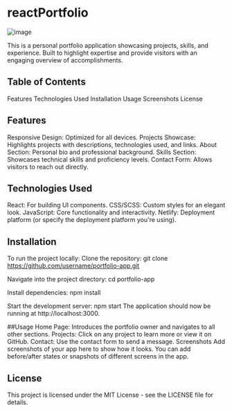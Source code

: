 # reactPortfolio

![image](https://github.com/user-attachments/assets/bbdce38b-f369-4f1a-8e62-ed646520dbc8)

This is a personal portfolio application showcasing projects, skills, and experience. Built to highlight expertise and provide visitors with an engaging overview of accomplishments.

## Table of Contents
Features
Technologies Used
Installation
Usage
Screenshots
License

## Features
Responsive Design: Optimized for all devices.
Projects Showcase: Highlights projects with descriptions, technologies used, and links.
About Section: Personal bio and professional background.
Skills Section: Showcases technical skills and proficiency levels.
Contact Form: Allows visitors to reach out directly.

## Technologies Used
React: For building UI components.
CSS/SCSS: Custom styles for an elegant look.
JavaScript: Core functionality and interactivity.
Netlify: Deployment platform (or specify the deployment platform you're using).
## Installation
To run the project locally:
Clone the repository:
git clone https://github.com/username/portfolio-app.git

Navigate into the project directory:
cd portfolio-app

Install dependencies:
npm install

Start the development server:
npm start
The application should now be running at http://localhost:3000.

##Usage
Home Page: Introduces the portfolio owner and navigates to all other sections.
Projects: Click on any project to learn more or view it on GitHub.
Contact: Use the contact form to send a message.
Screenshots
Add screenshots of your app here to show how it looks. You can add before/after states or snapshots of different screens in the app.

## License
This project is licensed under the MIT License - see the LICENSE file for details.

